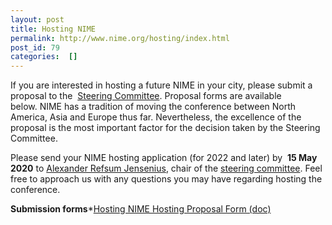 ```yaml
---
layout: post
title: Hosting NIME
permalink: http://www.nime.org/hosting/index.html
post_id: 79
categories:  []
---
```


If you are interested in hosting a future NIME in your city, please submit a proposal to the 
[Steering Committee](http://www.nime.org/?page_id=89). Proposal forms are available below. NIME has a tradition of moving the conference between North America, Asia and Europe thus far. Nevertheless, the excellence of the proposal is the most important factor for the decision taken by the Steering Committee.

Please send your NIME hosting application (for 2022 and later) by 
**15 May 2020**
 to 
[Alexander Refsum Jensenius](http://www.hf.uio.no/imv/english/people/aca/alexanje/index.html), chair of the 
[steering committee](http://www.nime.org/committee/). Feel free to approach us with any questions you may have regarding hosting the conference.


**Submission forms***[Hosting NIME Hosting Proposal Form (doc)](http://www.nime.org/docs/Proposal%20for%20Hosting%20NIME.doc)